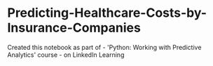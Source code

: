 # Predicting-Healthcare-Costs-by-Insurance-Companies
Created this notebook as part of - 'Python: Working with Predictive Analytics'  course - on LinkedIn Learning
